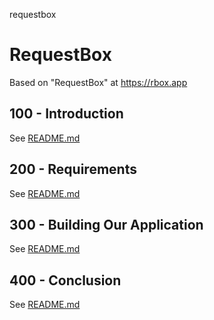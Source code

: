 requestbox
# RequestBox

Based on "RequestBox" at https://rbox.app

## 100 - Introduction

See [README.md](./100/README.md)

## 200 - Requirements

See [README.md](./200/README.md)

## 300 - Building Our Application

See [README.md](./300/README.md)

## 400 - Conclusion

See [README.md](./400/README.md)
